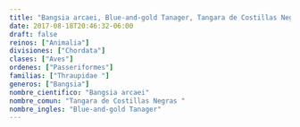 ```yaml
---
title: "Bangsia arcaei, Blue-and-gold Tanager, Tangara de Costillas Negras "
date: 2017-08-18T20:46:32-06:00
draft: false
reinos: ["Animalia"]
divisiones: ["Chordata"]
clases: ["Aves"]
ordenes: ["Passeriformes"]
familias: ["Thraupidae "]
generos: ["Bangsia"]
nombre_cientifico: "Bangsia arcaei"
nombre_comun: "Tangara de Costillas Negras "
nombre_ingles: "Blue-and-gold Tanager"
---
```

